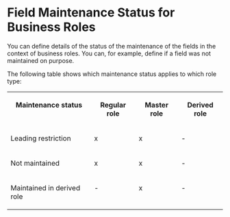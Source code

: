 <!-- copycdabf240f90d46e19f6374d79a3ba1db -->

# Field Maintenance Status for Business Roles

You can define details of the status of the maintenance of the fields in the context of business roles. You can, for example, define if a field was not maintained on purpose.

<a name="copycdabf240f90d46e19f6374d79a3ba1db__table_mbr_phl_wmb"/>The following table shows which maintenance status applies to which role type:


<table>
<tr>
<th valign="top">

Maintenance status



</th>
<th valign="top">

Regular role



</th>
<th valign="top">

Master role



</th>
<th valign="top">

Derived role



</th>
</tr>
<tr>
<td valign="top">

Leading restriction



</td>
<td valign="top">

x



</td>
<td valign="top">

x



</td>
<td valign="top">

\-



</td>
</tr>
<tr>
<td valign="top">

Not maintained



</td>
<td valign="top">

x



</td>
<td valign="top">

x



</td>
<td valign="top">

\-



</td>
</tr>
<tr>
<td valign="top">

Maintained in derived role



</td>
<td valign="top">

\-



</td>
<td valign="top">

x



</td>
<td valign="top">

\-



</td>
</tr>
</table>

